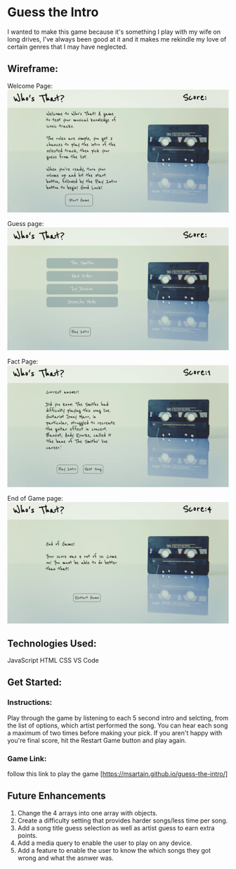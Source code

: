 # Guess the Intro

I wanted to make this game because it's something I play with my wife on long drives, I've always been good at it and it makes me rekindle my love of certain genres that I may have neglected.

## Wireframe:

Welcome Page:
![welcome page](assests/Images/Guess_the_Intro-Welcome_screen.png)

Guess page:
![Guess page](assests/Images/Guess_The_Intro-Guess_Screen.png)

Fact Page:
![Fact page](assests/Images/Guess_The_Intro-Fact_screen.png)

End of Game page:
![End of game page](assests/Images/Guess_The_Intro-End_Game_page.png)


## Technologies Used: 
JavaScript
HTML
CSS
VS Code

## Get Started:

### Instructions: 
Play through the game by listening to each 5 second intro and selcting, from the list of options, which artist performed the song. You can hear each song a maximum of two times before making your pick. If you aren't happy with you're final score, hit the Restart Game button and play again.

### Game Link:

follow this link to play the game [https://msartain.github.io/guess-the-intro/]

## Future Enhancements


1. Change the 4 arrays into one array with objects.
2. Create a difficulty setting that provides harder songs/less time per song.
3. Add a song title guess selection as well as artist guess to earn extra points.
4. Add a media query to enable the user to play on any device.
5. Add a feature to enable the user to know the which songs they got wrong and what the asnwer was.
